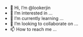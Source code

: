 - 👋 Hi, I’m @lookerjin
- 👀 I’m interested in ...
- 🌱 I’m currently learning ...
- 💞️ I’m looking to collaborate on ...
- 📫 How to reach me ...

<!---
lookerjin/lookerjin is a ✨ special ✨ repository because its `README.md` (this file) appears on your GitHub profile.
You can click the Preview link to take a look at your changes.
--->
